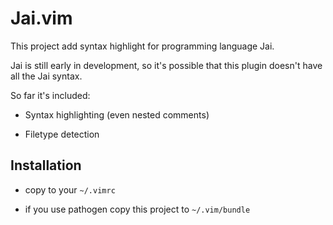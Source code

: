 # Jai.vim

This project add syntax highlight for programming language Jai.

Jai is still early in development, so it's possible that this plugin doesn't have all the Jai syntax.

So far it's included:

* Syntax highlighting (even nested comments)

* Filetype detection

## Installation

* copy to your `~/.vimrc`

* if you use pathogen copy this project to `~/.vim/bundle`
